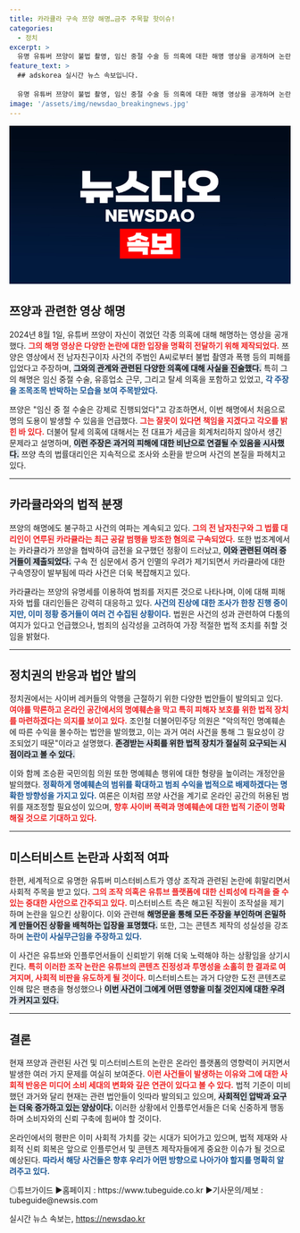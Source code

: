 ```yaml
---
title: 카라큘라 구속 쯔양 해명…금주 주목할 핫이슈!
categories:
  - 정치
excerpt: >
  유명 유튜버 쯔양이 불법 촬영, 임신 중절 수술 등 의혹에 대한 해명 영상을 공개하며 논란이 재점화됐다. 정치권에서는 사이버 명예훼손 처벌 강화를 위한 법안들이 발의되고, 미스터비스트는 영상 조작 논란에 휘말리며 충격을 주고 있다.
feature_text: >
  ## adskorea 실시간 뉴스 속보입니다.

  유명 유튜버 쯔양이 불법 촬영, 임신 중절 수술 등 의혹에 대한 해명 영상을 공개하며 논란이 재점화됐다. 정치권에서는 사이버 명예훼손 처벌 강화를 위한 법안들이 발의되고, 미스터비스트는 영상 조작 논란에 휘말리며 충격을 주고 있다.
image: '/assets/img/newsdao_breakingnews.jpg'
---
```


<p><img src="/assets/img/newsdao_breakingnews.jpg" alt="adskorea 속보" /></p>

<h2 data-ke-size="size26">쯔양과 관련한 영상 해명</h2>

<p data-ke-size="size16">2024년 8월 1일, 유튜버 쯔양이 자신이 겪었던 각종 의혹에 대해 해명하는 영상을 공개했다. <b><span style="color: #ee2323;">그의 해명 영상은 다양한 논란에 대한 입장을 명확히 전달하기 위해 제작되었다.</span></b> 쯔양은 영상에서 전 남자친구이자 사건의 주범인 A씨로부터 불법 촬영과 폭행 등의 피해를 입었다고 주장하며, <b><span style="background-color: #21538527;">그와의 관계와 관련된 다양한 의혹에 대해 사실을 진술했다.</span></b> 특히 그의 해명은 임신 중절 수술, 유흥업소 근무, 그리고 탈세 의혹을 포함하고 있었고, <b><span style="color: #1a5490;">각 주장을 조목조목 반박하는 모습을 보여 주목받았다.</span></b></p>

<p data-ke-size="size16">쯔양은 "임신 중 절 수술은 강제로 진행되었다"고 강조하면서, 이번 해명에서 처음으로 명의 도용이 발생할 수 있음을 언급했다. <b><span style="color: #ee2323;">그는 잘못이 있다면 책임을 지겠다고 각오를 밝힌 바 있다.</span></b> 더불어 탈세 의혹에 대해서는 전 대표가 세금을 회계처리하지 않아서 생긴 문제라고 설명하며, <b><span style="background-color: #21538527;">이런 주장은 과거의 피해에 대한 비난으로 연결될 수 있음을 시사했다.</span></b> 쯔양 측의 법률대리인은 지속적으로 조사와 소환을 받으며 사건의 본질을 파헤치고 있다.</p>

<hr>

<h2 data-ke-size="size26">카라큘라와의 법적 분쟁</h2>

<p data-ke-size="size16">쯔양의 해명에도 불구하고 사건의 여파는 계속되고 있다. <b><span style="color: #ee2323;">그의 전 남자친구와 그 법률 대리인이 연루된 카라큘라는 최근 공갈 범행을 방조한 혐의로 구속되었다.</span></b> 또한 법조계에서는 카라큘라가 쯔양을 협박하여 금전을 요구했던 정황이 드러났고, <b><span style="background-color: #21538527;">이와 관련된 여러 증거들이 제출되었다.</span></b> 구속 전 심문에서 증거 인멸의 우려가 제기되면서 카라큘라에 대한 구속영장이 발부됨에 따라 사건은 더욱 복잡해지고 있다.</p>

<p data-ke-size="size16">카라큘라는 쯔양의 유명세를 이용하여 범죄를 저지른 것으로 나타나며, 이에 대해 피해자와 법률 대리인들은 강력히 대응하고 있다. <b><span style="color: #1a5490;">사건의 진상에 대한 조사가 한창 진행 중이지만, 이미 정황 증거들이 여러 건 수집된 상황이다.</span></b> 법원은 사건의 성과 관련하여 다툼의 여지가 있다고 언급했으나, 범죄의 심각성을 고려하여 가장 적절한 법적 조치를 취할 것임을 밝혔다.</p>

<hr>

<h2 data-ke-size="size26">정치권의 반응과 법안 발의</h2>

<p data-ke-size="size16">정치권에서는 사이버 레커들의 악행을 근절하기 위한 다양한 법안들이 발의되고 있다. <b><span style="color: #ee2323;">여야를 막론하고 온라인 공간에서의 명예훼손을 막고 특히 피해자 보호를 위한 법적 장치를 마련하겠다는 의지를 보이고 있다.</span></b> 조인철 더불어민주당 의원은 "악의적인 명예훼손에 따른 수익을 몰수하는 법안을 발의했고, 이는 과거 여러 사건을 통해 그 필요성이 강조되었기 때문"이라고 설명했다. <b><span style="background-color: #21538527;">존경받는 사회를 위한 법적 장치가 절실히 요구되는 시점이라고 볼 수 있다.</span></b></p>

<p data-ke-size="size16">이와 함께 조승환 국민의힘 의원 또한 명예훼손 행위에 대한 형량을 높이려는 개정안을 발의했다. <b><span style="color: #1a5490;">정확하게 명예훼손의 범위를 확대하고 범죄 수익을 법적으로 배제하겠다는 명확한 방향성을 가지고 있다.</span></b> 여론은 이처럼 쯔양 사건을 계기로 온라인 공간의 허용된 범위를 재조정할 필요성이 있으며, <b><span style="color: #ee2323;">향후 사이버 폭력과 명예훼손에 대한 법적 기준이 명확해질 것으로 기대하고 있다.</span></b></p>

<hr>

<h2 data-ke-size="size26">미스터비스트 논란과 사회적 여파</h2>

<p data-ke-size="size16">한편, 세계적으로 유명한 유튜버 미스터비스트가 영상 조작과 관련된 논란에 휘말리면서 사회적 주목을 받고 있다. <b><span style="color: #ee2323;">그의 조작 의혹은 유튜브 플랫폼에 대한 신뢰성에 타격을 줄 수 있는 중대한 사안으로 간주되고 있다.</span></b> 미스터비스트 측은 해고된 직원이 조작설을 제기하며 논란을 일으킨 상황이다. 이와 관련해 <b><span style="background-color: #21538527;">해명문을 통해 모든 주장을 부인하며 은밀하게 만들어진 상황을 배척하는 입장을 표명했다.</span></b> 또한, 그는 콘텐츠 제작의 성실성을 강조하며 <b><span style="color: #1a5490;">논란이 사실무근임을 주장하고 있다.</span></b></p>

<p data-ke-size="size16">이 사건은 유튜브와 인플루언서들이 신뢰받기 위해 더욱 노력해야 하는 상황임을 상기시킨다. <b><span style="color: #ee2323;">특히 이러한 조작 논란은 유튜브의 콘텐츠 진정성과 투명성을 소홀히 한 결과로 여겨지며, 사회적 비판을 유도하게 될 것이다.</span></b> 미스터비스트는 과거 다양한 도전 콘텐츠로 인해 많은 팬층을 형성했으나 <b><span style="background-color: #21538527;">이번 사건이 그에게 어떤 영향을 미칠 것인지에 대한 우려가 커지고 있다.</span></b></p>

<hr>

<h2 data-ke-size="size26">결론</h2>

<p data-ke-size="size16">현재 쯔양과 관련된 사건 및 미스터비스트의 논란은 온라인 플랫폼의 영향력이 커지면서 발생한 여러 가지 문제를 여실히 보여준다. <b><span style="color: #ee2323;">이런 사건들이 발생하는 이유와 그에 대한 사회적 반응은 미디어 소비 세대의 변화와 깊은 연관이 있다고 볼 수 있다.</span></b> 법적 기준이 미비했던 과거와 달리 현재는 관련 법안들이 잇따라 발의되고 있으며, <b><span style="background-color: #21538527;">사회적인 압박과 요구는 더욱 증가하고 있는 양상이다.</span></b> 이러한 상황에서 인플루언서들은 더욱 신중하게 행동하며 소비자와의 신뢰 구축에 힘써야 할 것이다.</p> 

<p data-ke-size="size16">온라인에서의 평판은 이미 사회적 가치를 갖는 시대가 되어가고 있으며, 법적 제재와 사회적 신뢰 회복은 앞으로 인플루언서 및 콘텐츠 제작자들에게 중요한 이슈가 될 것으로 예상된다. <b><span style="color: #1a5490;">따라서 해당 사건들은 향후 우리가 어떤 방향으로 나아가야 할지를 명확히 알려주고 있다.</span></b></p> 

<p>◎튜브가이드 ▶홈페이지 : https://www.tubeguide.co.kr ▶기사문의/제보 : tubeguide@newsis.com</p>
실시간 뉴스 속보는, <a href="https://newsdao.kr" rel="dofollow">https://newsdao.kr</a>


